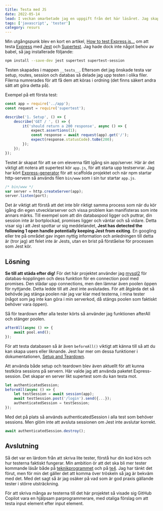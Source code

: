 ```yaml
---
title: Testa med JS
date: 2022-05-14
lead: I veckan omarbetade jag en uppgift från det här läsåret. Jag skapade tester som ska fungera som milstolpar i arbetet för eleverna. Att skriva tester är inte något jag gjort i större utsträckning och jag tänkte skriva om några lärdomar.
tags: ['javascript', 'tester']
category: resurs
---
```


Min utgångspunk blev en kort en artikel, [How to test Express.js...](https://www.albertgao.xyz/2017/05/24/how-to-test-expressjs-with-jest-and-supertest/) om att testa [Express](https://expressjs.com/) med [Jest](https://jestjs.io/) och [Supertest](https://www.npmjs.com/package/supertest). Jag hade dock inte något behov av babel, så jag installerade följande:

```bash
npm install --save-dev jest supertest supertest-session
```

Testen skapades i mappen ```__tests__```. Eftersom det jag önskade testa var setup, routes, session och databas så delade jag upp testen i olika filer. Filerna numrerades för att få dem att köras i ordning (det finns säkert andra sätt att göra detta på).

Exempel på ett första test:
```js
const app = require('../app');
const request = require('supertest');

describe('1. Setup', () => {
    describe('GET / ', () => {
        it('should return a 200 response', async () => {
            expect.assertions(1);
            const response = await request(app).get('/');
            expect(response.statusCode).toBe(200);
        });
    });
});
```

Testet är skapat för att se om eleverna fått igång sin app/server. Här är det viktigt att notera att supertest kör ```app.js```, för att starta upp testservrar. Jag har kört [Express-generator](https://www.npmjs.com/package/express-generator) för att scaffolda projektet och när npm startar http-servern så används filen ```bin/www``` som i sin tur startar ```app.js```.

```js
/* bin/www */
var server = http.createServer(app);
server.listen(port);
```

Det är viktigt att förstå att det inte blir riktigt samma process som när du kör igång din egen utvecklarserver och vissa problem kan manifisteras som inte annars märks. Till exempel som att din databaspool ligger och puttrar, din session inte är bortplockad, promises ligger och väntar och så vidare.
Detta visar sig i att Jest spottar ur sig meddelandet, **Jest has detected the following 1 open handle potentially keeping Jest from exiting**.
En googling eller tre på området gav ingen nyttig information och anledningen till detta är (tror jag) att felet inte är Jests, utan en brist på förståelse för processen som Jest kör.

## Lösning

**Se till att städa efter dig!** För det här projektet använder jag [mysql2](https://www.npmjs.com/package/mysql2) för databas-kopplingen och dess funktion för en connection pool med promises. Den städar upp connections, men den lämnar även poolen öppen för nyttjande. Detta ledde till att Jest inte avslutades. För att åtgärda det så behövde jag stänga poolen när jag var klar med testerna, i mina tester (något som jag inte kan göra i min serverkod, då stängs poolen som faktiskt behöver vara öppen).

Så för teardown efter alla tester körts så använder jag funktionen afterAll och stänger poolen.

```js
afterAll(async () => {
    await pool.end();
});
```

För att testa databasen så är även ```beforeAll()``` viktigt att känna till så att du kan skapa users eller liknande. Jest har mer om dessa funktioner i dokumentationen, [Setup and Teardown](https://jestjs.io/docs/setup-teardown).

Att använda både setup och teardown blev även aktuellt för att kunna testköra sessions på servern. Här valde jag att använda paketet Express-session. Det skapar en server likt supertest som du kan testa mot.

```js
let authenticatedSession;
beforeAll(async () => {
    let testSession = await session(app);
    await testSession.post('/login').send({...});
    authenticatedSession = testSession;
});
```

Med det på plats så används authenticatedSession i alla test som behöver sessions. Men glöm inte att avsluta sessionen om Jest inte avslutar korrekt.

```js
await authenticatedSession.destroy();
```

## Avslutning

Så det var en lärdom från att skriva lite tester, förstå hur din kod körs och hur testerna faktiskt fungerar. Min ambition ör att det ska bli mer tester kommande läsår både på [teknikprogrammet](https://www.ntigymnasiet.se/program/informations-och-medieteknik/umea/) och på [te4](https://www.ntigymnasiet.se/program/mjukvarudesign/umea/). Jag har tänkt det förut, men för min det gäller det att komma över tröskeln så jag är bekväm med det. Med det sagt så är jag osäker på vad som är god praxis gällande tester i större utsträckning. 

För att skriva många av testerna till det här projektet så visade sig GitHub Copilot vara en hjälpsam parprogrammerare, med otaliga förslag om att testa input element efter input element.